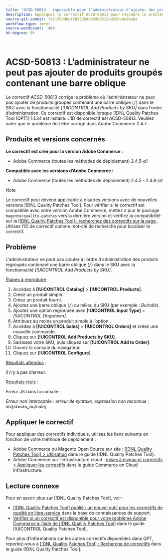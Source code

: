 ```yaml
---
title: "ACSD-50813 : impossible pour l’administrateur d’ajouter des produits groupés contenant une barre oblique"
description: Appliquez le correctif ACSD-50813 pour résoudre le problème de performances d’Adobe Commerce en raison duquel l’administrateur ne peut pas ajouter de produits regroupés contenant une barre oblique (`/`) dans le SKU avec la fonctionnalité *Ajouter des produits par SKU* dans l’ordre d’administration.
source-git-commit: fe11599dbef283326db029b0312ad290cde0ba0a
workflow-type: tm+mt
source-wordcount: '406'
ht-degree: 0%

---
```


# ACSD-50813 : L’administrateur ne peut pas ajouter de produits groupés contenant une barre oblique

Le correctif ACSD-50813 corrige le problème où l’administrateur ne peut pas ajouter de produits groupés contenant une barre oblique (`/`) dans le SKU avec la fonctionnalité *[!UICONTROL Add Products by SKU]* dans l’ordre d’administration. Ce correctif est disponible lorsque [!DNL Quality Patches Tool (QPT)] 1.1.34 est installé. L’ID de correctif est ACSD-50813. Veuillez noter que le problème doit être corrigé dans Adobe Commerce 2.4.7.

## Produits et versions concernés

**Le correctif est créé pour la version Adobe Commerce :**

* Adobe Commerce (toutes les méthodes de déploiement) 2.4.5-p1

**Compatible avec les versions d’Adobe Commerce :**

* Adobe Commerce (toutes les méthodes de déploiement) 2.4.5 - 2.4.6-p1

>[!NOTE]
>
>Le correctif peut devenir applicable à d’autres versions avec de nouvelles versions [!DNL Quality Patches Tool]. Pour vérifier si le correctif est compatible avec votre version Adobe Commerce, mettez à jour le package `magento/quality-patches` vers la dernière version et vérifiez la compatibilité sur la [[!DNL Quality Patches Tool] : recherchez des correctifs sur la page ](https://experienceleague.adobe.com/tools/commerce-quality-patches/index.html). Utilisez l’ID de correctif comme mot-clé de recherche pour localiser le correctif.

## Problème

L’administrateur ne peut pas ajouter à l’ordre d’administration des produits regroupés contenant une barre oblique (`/`) dans le SKU avec la fonctionnalité *[!UICONTROL Add Products by SKU]*.

<u>Étapes à reproduire</u> :

1. Accédez à **[!UICONTROL Catalog]** > **[!UICONTROL Products]**.
1. Créez un produit simple.
1. Créez un produit fourni.
1. Ajoutez une barre oblique (`/`) au milieu du SKU (par exemple : *Bu/ndle*).
1. Ajoutez une option regroupée avec **[!UICONTROL Input Type]** = *[!UICONTROL Dropdown]*.
1. Attribuez au moins un produit simple à l’option .
1. Accédez à **[!UICONTROL Sales]** > **[!UICONTROL Orders]** et créez une nouvelle commande.
1. Cliquez sur **[!UICONTROL Add Products by SKU]**.
1. Saisissez votre SKU, puis cliquez sur **[!UICONTROL Add to Order]**.
1. Ouvrez la console du navigateur.
1. Cliquez sur **[!UICONTROL Configure]**.

<u>Résultats attendus</u> :

Il n’y a pas d’erreur.

<u>Résultats réels</u> :

Erreur JS dans la console :

*Erreur non interceptée : erreur de syntaxe, expression non reconnue : div[id=sku_bu/ndle]*

## Appliquer le correctif

Pour appliquer des correctifs individuels, utilisez les liens suivants en fonction de votre méthode de déploiement :

* Adobe Commerce ou Magento Open Source sur site : [[!DNL Quality Patches Tool] > Utilisation](/help/tools/quality-patches-tool/usage.md) dans le guide [!DNL Quality Patches Tool].
* Adobe Commerce sur l’infrastructure cloud : [mises à niveau et correctifs > Appliquer les correctifs](https://experienceleague.adobe.com/docs/commerce-cloud-service/user-guide/develop/upgrade/apply-patches.html) dans le guide Commerce on Cloud Infrastructure.

## Lecture connexe

Pour en savoir plus sur [!DNL Quality Patches Tool], voir :

* [[!DNL Quality Patches Tool] publié : un nouvel outil pour les correctifs de qualité en libre-service](https://experienceleague.adobe.com/en/docs/commerce-knowledge-base/kb/announcements/commerce-announcements/magento-quality-patches-released-new-tool-to-self-serve-quality-patches) dans la base de connaissances de support.
* [Vérifiez si un correctif est disponible pour votre problème Adobe Commerce à l’aide de  [!DNL Quality Patches Tool]](/help/tools/quality-patches-tool/patches-available-in-qpt/check-patch-for-magento-issue-with-magento-quality-patches.md) dans le guide [!UICONTROL Quality Patches Tool].


Pour plus d&#39;informations sur les autres correctifs disponibles dans QPT, reportez-vous à [[!DNL Quality Patches Tool] : Recherche de correctifs](https://experienceleague.adobe.com/tools/commerce-quality-patches/index.html) dans le guide [!DNL Quality Patches Tool].
